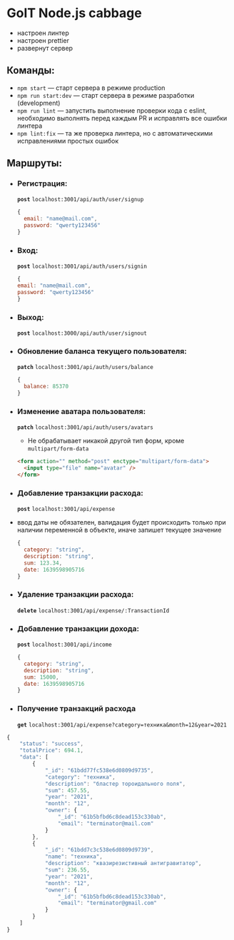 # GoIT Node.js cabbage

- настроен линтер
- настроен prettier
- развернут сервер

## Команды:

- `npm start` &mdash; старт сервера в режиме production
- `npm run start:dev` &mdash; старт сервера в режиме разработки (development)
- `npm run lint` &mdash; запустить выполнение проверки кода с eslint, необходимо
  выполнять перед каждым PR и исправлять все ошибки линтера
- `npm lint:fix` &mdash; та же проверка линтера, но с автоматическими
  исправлениями простых ошибок

## Маршруты:

- ### Регистрация:

  **`post`** `localhost:3001/api/auth/user/signup`

  ```js
  {
    email: "name@mail.com",
    password: "qwerty123456"
  }
  ```

- ### Вход:

  **`post`** `localhost:3001/api/auth/users/signin`

  ```js
  {
  email: "name@mail.com",
  password: "qwerty123456"
  }
  ```

- ### Выход:

  **`post`** `localhost:3000/api/auth/user/signout`

- ### Обновление баланса текущего пользователя:

  **`patch`** `localhost:3001/api/auth/users/balance`

  ```js
  {
    balance: 85370
  }
  ```

- ### Изменение аватара пользователя:

  **`patch`** `localhost:3001/api/auth/users/avatars`

  - Не обрабатывает никакой другой тип форм, кроме `multipart/form-data`

  ```html
  <form action="" method="post" enctype="multipart/form-data">
    <input type="file" name="avatar" />
  </form>
  ```

- ### Добавление транзакции расхода:

  **`post`** `localhost:3001/api/expense`

- ввод даты не обязателен, валидация будет происходить только при наличии
  переменной в объекте, иначе запишет текущее значение

  ```js
  {
    category: "string",
    description: "string",
    sum: 123.34,
    date: 1639598905716
  }
  ```

- ### Удаление транзакции расхода:

  **`delete`** `localhost:3001/api/expense/:TransactionId`

- ### Добавление транзакции дохода:

  **`post`** `localhost:3001/api/income`

  ```js
  {
    category: "string",
    description: "string",
    sum: 15000,
    date: 1639598905716
  }
  ```

- ### Получение транзакций расхода
  **`get`** `localhost:3001/api/expense?category=техника&month=12&year=2021`

```js
{
    "status": "success",
    "totalPrice": 694.1,
    "data": [
        {
            "_id": "61bdd77fc538e6d0809d9735",
            "category": "техника",
            "description": "бластер тороидального поля",
            "sum": 457.55,
            "year": "2021",
            "month": "12",
            "owner": {
                "_id": "61b5bfbd6c8dead153c330ab",
                "email": "terminator@mail.com"
            }
        },
        {
            "_id": "61bdd7c3c538e6d0809d9739",
            "name": "техника",
            "description": "квазирезистивный антигравитатор",
            "sum": 236.55,
            "year": "2021",
            "month": "12",
            "owner": {
                "_id": "61b5bfbd6c8dead153c330ab",
                "email": "terminator@gmail.com"
            }
        }
    ]
}
```
